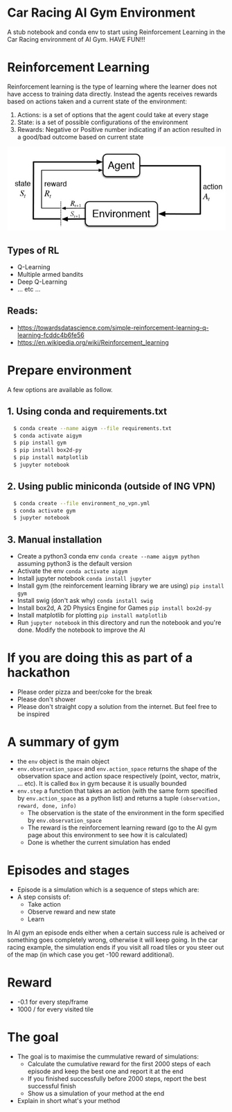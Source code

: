 # Car Racing AI Gym Environment

A stub notebook and conda env to start using Reinforcement Learning in the Car Racing environment of AI Gym. HAVE FUN!!!

# Reinforcement Learning

Reinforcement learning is the type of learning where the learner does not have access to training data directly. Instead the agents receives rewards based on actions taken and a current state of the environment:
1. Actions: is a set of options that the agent could take at every stage
2. State: is a set of possible configurations of the environment
3. Rewards: Negative or Positive number indicating if an action resulted in a good/bad outcome based on current state

<img src="RL.jpg" />

## Types of RL

* Q-Learning
* Multiple armed bandits
* Deep Q-Learning
* ... etc ...

## Reads:

* https://towardsdatascience.com/simple-reinforcement-learning-q-learning-fcddc4b6fe56
* https://en.wikipedia.org/wiki/Reinforcement_learning


# Prepare environment

A few options are available as follow.

## 1. Using conda and requirements.txt

```bash
  $ conda create --name aigym --file requirements.txt
  $ conda activate aigym
  $ pip install gym
  $ pip install box2d-py
  $ pip install matplotlib
  $ jupyter notebook
```

## 2. Using public miniconda (outside of ING VPN)

```bash
  $ conda create --file environment_no_vpn.yml
  $ conda activate gym
  $ jupyter notebook
```


## 3. Manual installation

* Create a python3 conda env ```conda create --name aigym python``` assuming python3 is the default version
* Activate the env ```conda activate aigym```
* Install jupyter notebook ```conda install jupyter```
* Install gym (the reinforcement learning library we are using) ```pip install gym```
* Install swig (don't ask why) ```conda install swig```
* Install box2d, A 2D Physics Engine for Games ```pip install box2d-py```
* Install matplotlib for plotting ```pip install matplotlib```
* Run ```jupyter notebook``` in this directory and run the notebook and you're done. Modify the notebook to improve the AI

# If you are doing this as part of a hackathon

* Please order pizza and beer/coke for the break
* Please don't shower
* Please don't straight copy a solution from the internet. But feel free to be inspired

# A summary of gym

* the ```env``` object is the main object
* ```env.observation_space``` and ```env.action_space``` returns the shape of the observation space and action space respectively (point, vector, matrix, ... etc). It is called ```Box``` in gym because it is usually bounded
* ```env.step``` a function that takes an action (with the same form specified by ```env.action_space``` as a python list) and returns a tuple ```(observation, reward, done, info)```
  * The observation is the state of the environment in the form specified by ```env.observation_space```
  * The reward is the reinforcement learning reward (go to the AI gym page about this environment to see how it is calculated)
  * Done is whether the current simulation has ended
  
# Episodes and stages

* Episode is a simulation which is a sequence of steps which are:
* A step consists of:
  * Take action
  * Observe reward and new state
  * Learn
  
In AI gym an episode ends either when a certain success rule is acheived or something goes completely wrong, otherwise it will keep going. In the car racing example, the simulation ends if you visit all road tiles or you steer out of the map (in which case you get -100 reward additional).

# Reward

* -0.1 for every step/frame
* 1000 / <number of road tiles> for every visited tile
  
# The goal

* The goal is to maximise the cummulative reward of simulations:
  * Calculate the cumulative reward for the first 2000 steps of each episode and keep the best one and report it at the end
  * If you finished successfully before 2000 steps, report the best successful finish
  * Show us a simulation of your method at the end
* Explain in short what's your method
